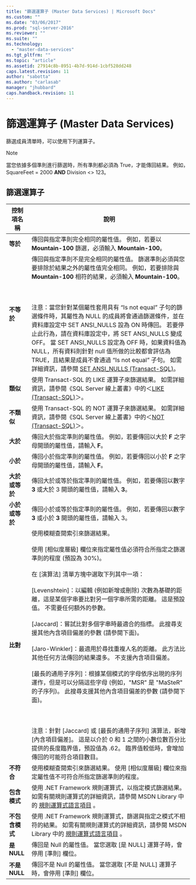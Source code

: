 ```yaml
---
title: "篩選運算子 (Master Data Services) | Microsoft Docs"
ms.custom: ""
ms.date: "03/06/2017"
ms.prod: "sql-server-2016"
ms.reviewer: ""
ms.suite: ""
ms.technology: 
  - "master-data-services"
ms.tgt_pltfrm: ""
ms.topic: "article"
ms.assetid: 27914c8b-8951-4b7d-914d-1cbf528dd248
caps.latest.revision: 11
author: "sabotta"
ms.author: "carlasab"
manager: "jhubbard"
caps.handback.revision: 11
---
```

# 篩選運算子 (Master Data Services)
  篩選成員清單時，可以使用下列運算子。  
  
> [!NOTE]  
>  當您依據多個準則進行篩選時，所有準則都必須為 True，才能傳回結果。 例如，SquareFeet = 2000 **AND** Division <> 123。  
  
## 篩選運算子  
  
|控制項名稱|說明|  
|------------------|-----------------|  
|**等於**|傳回與指定準則完全相同的屬性值。 例如，若要以 **Mountain-100** 篩選，必須輸入 **Mountain-100**。|  
|**不等於**|傳回與指定準則不是完全相同的屬性值。 篩選準則必須與您要排除於結果之外的屬性值完全相同。 例如，若要排除與 **Mountain-100** 相符的結果，必須輸入 **Mountain-100**。<br /><br /> <br /><br /> 注意：當您針對某個屬性套用具有 “Is not equal” 子句的篩選條件時，其屬性為 NULL 的成員將會通過篩選條件，並在資料庫設定中 SET ANSI_NULLS 設為 ON 時傳回。 若要停止此行為，請在資料庫設定中，將 SET ANSI_NULLS 變成 OFF。 當 SET ANSI_NULLS 設定為 OFF 時，如果資料值為 NULL，所有資料則針對 null 值所做的比較都會評估為 TRUE，且結果是成員不會通過 “Is not equal” 子句。 如需詳細資訊，請參閱 [SET ANSI_NULLS &#40;Transact-SQL&#41;](../t-sql/statements/set-ansi-nulls-transact-sql.md)。|  
|**類似**|使用 Transact-SQL 的 LIKE 運算子來篩選結果。 如需詳細資訊，請參閱《SQL Server 線上叢書》中的＜[LIKE &#40;Transact-SQL&#41;](../t-sql/language-elements/like-transact-sql.md)＞。|  
|**不類似**|使用 Transact-SQL 的 NOT 運算子來篩選結果。 如需詳細資訊，請參閱《SQL Server 線上叢書》中的＜[NOT &#40;Transact-SQL&#41;](../t-sql/language-elements/not-transact-sql.md)＞。|  
|**大於**|傳回大於指定準則的屬性值。 例如，若要傳回以大於 **F** 之字母開頭的屬性值，請輸入 **F**。|  
|**小於**|傳回小於指定準則的屬性值。 例如，若要傳回以小於 **F** 之字母開頭的屬性值，請輸入 **F**。|  
|**大於或等於**|傳回大於或等於指定準則的屬性值。 例如，若要傳回以數字 **3** 或大於 3 開頭的屬性值，請輸入 **3**。|  
|**小於或等於**|傳回小於或等於指定準則的屬性值。 例如，若要傳回以數字 **3** 或小於 **3** 開頭的屬性值，請輸入 3。|  
|**比對**|使用模糊查閱索引來篩選結果。<br /><br /> 使用 [相似度層級] 欄位來指定屬性值必須符合所指定之篩選準則的程度 (預設為 30%)。<br /><br /> 在 [演算法] 清單方塊中選取下列其中一項：<br /><br /> [Levenshtein]：以編輯 (例如新增或刪除) 次數為基礎的距離，這是某個字串要比對另一個字串所需的距離。 這是預設值。 不需要任何額外的參數。<br /><br /> [Jaccard]：嘗試比對多個字串時最適合的指標。 此搜尋支援其他內含項目偏差的參數 (請參閱下面)。<br /><br /> [Jaro-Winkler]：最適用於尋找重複人名的距離。 此方法比其他任何方法傳回的結果還多。 不支援內含項目偏差。<br /><br /> [最長的通用子序列]：根據某個模式的字母依序出現的序列運作，但是可以分隔這些字母 (例如，"MSR" 是 "MaSteR" 的子序列)。 此搜尋支援其他內含項目偏差的參數 (請參閱下面)。<br /><br /> <br /><br /> 注意：針對 [Jaccard] 或 [最長的通用子序列] 演算法，新增 [內含項目偏差]。 這是以介於 0 和 1 之間的小數位數百分比提供的長度臨界值，預設值為 .62。 臨界值較低時，會增加傳回的可能符合項目數目。|  
|**不符合**|使用模糊查閱索引來篩選結果。 使用 [相似度層級] 欄位來指定屬性值不可符合所指定篩選準則的程度。|  
|**包含模式**|使用 .NET Framework 規則運算式，以指定模式篩選結果。 如需有關規則運算式的詳細資訊，請參閱 MSDN Library 中的 [規則運算式語言項目](http://go.microsoft.com/fwlink/?LinkId=164401) 。|  
|**不包含模式**|使用 .NET Framework 規則運算式，篩選與指定之模式不相符的結果。 如需有關規則運算式的詳細資訊，請參閱 MSDN Library 中的 [規則運算式語言項目](http://go.microsoft.com/fwlink/?LinkId=164401) 。|  
|**是 NULL**|傳回是 Null 的屬性值。 當您選取 [是 NULL] 運算子時，會停用 [準則] 欄位。|  
|**不是 NULL**|傳回不是 Null 的屬性值。 當您選取 [不是 NULL] 運算子時，會停用 [準則] 欄位。|  
  
  